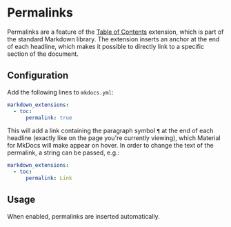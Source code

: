 # Permalinks

Permalinks are a feature of the [Table of Contents][1] extension, which is part
of the standard Markdown library. The extension inserts an anchor at the end of
each headline, which makes it possible to directly link to a specific section
of the document.

  [1]: https://python-markdown.github.io/extensions/toc/

## Configuration

Add the following lines to `mkdocs.yml`:

``` yaml
markdown_extensions:
  - toc:
      permalink: true
```

This will add a link containing the paragraph symbol `¶` at the end of each
headline (exactly like on the page you're currently viewing), which Material
for MkDocs will make appear on hover. In order to change the text of the
permalink, a string can be passed, e.g.:

``` yaml
markdown_extensions:
  - toc:
      permalink: Link
```

## Usage

When enabled, permalinks are inserted automatically.
